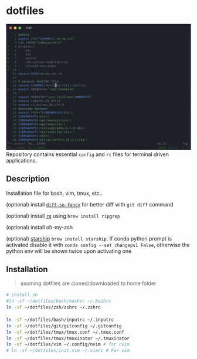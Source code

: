 # dotfiles
![dot-image](dotfiles.png)
Repository contains essential `config` and `rc` files for  terminal driven applications.

## Description
Installation file for bash, vim, tmux, etc..

(optional) install [`diff-so-fancy`](https://github.com/so-fancy/diff-so-fancy) for better diff with `git diff` command

(optional) install [`rg`](https://github.com/BurntSushi/ripgrep) using `brew install ripgrep`

(optional) install oh-my-zsh

(optional) [starship](https://starship.rs) `brew install starship`. If conda python prompt is activated disable it with `conda config --set changeps1 False`, otherwise the python env will be shown twice upon activating one
<!-- tmux is configured using reattach-usernamespace (install using brew) -->

## Installation 
> asuming dotfiles are cloned/downloaded to home folder
```sh
# install.sh
#ln -sf ~/dotfiles/bash/bashrc ~/.bashrc
ln -sf ~/dotfiles/zsh/zshrc ~/.zshrc

ln -sf ~/dotfiles/bash/inputrc ~/.inputrc
ln -sf ~/dotfiles/git/gitconfig ~/.gitconfig
ln -sf ~/dotfiles/tmux/tmux.conf ~/.tmux.conf
ln -sf ~/dotfiles/tmux/tmuxinator ~/.tmuxinator
ln -sf ~/dotfiles/vim ~/.config/nvim # for nvim
# ln -sf ~/dotfiles/init.vim ~/.vimrc # For vim
```